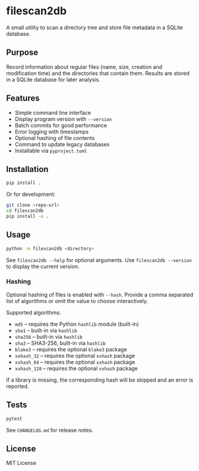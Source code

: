 # filescan2db

A small utility to scan a directory tree and store file metadata in a SQLite database.

## Purpose

Record information about regular files (name, size, creation and modification time) and the directories that contain them. Results are stored in a SQLite database for later analysis.

## Features

- Simple command line interface
- Display program version with `--version`
- Batch commits for good performance
- Error logging with timestamps
- Optional hashing of file contents
- Command to update legacy databases
- Installable via `pyproject.toml`

## Installation

```bash
pip install .
```

Or for development:

```bash
git clone <repo-url>
cd filescan2db
pip install -e .
```

## Usage

```bash
python -m filescan2db <directory>
```

See `filescan2db --help` for optional arguments.
Use `filescan2db --version` to display the current version.

### Hashing

Optional hashing of files is enabled with `--hash`. Provide a comma separated
list of algorithms or omit the value to choose interactively.

Supported algorithms:

- `md5` – requires the Python `hashlib` module (built-in)
- `sha1` – built-in via `hashlib`
- `sha256` – built-in via `hashlib`
- `sha3` – SHA3-256, built-in via `hashlib`
- `blake3` – requires the optional `blake3` package
- `xxhash_32` – requires the optional `xxhash` package
- `xxhash_64` – requires the optional `xxhash` package
- `xxhash_128` – requires the optional `xxhash` package

If a library is missing, the corresponding hash will be skipped and an error is
reported.

## Tests

```bash
pytest
```

See `CHANGELOG.md` for release notes.

## License

MIT License
